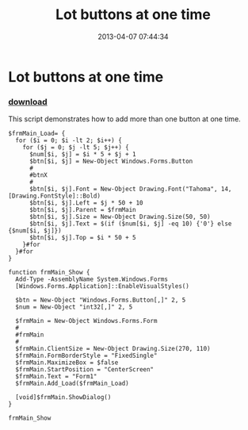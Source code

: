 ﻿---
pid:            4081
poster:         greg zakharov
title:          Lot buttons at one time
date:           2013-04-07 07:44:34
format:         posh
parent:         0
parent:         0

---

# Lot buttons at one time

### [download](4081.ps1)

This script demonstrates how to add more than one button at one time.

```posh
$frmMain_Load= {
  for ($i = 0; $i -lt 2; $i++) {
    for ($j = 0; $j -lt 5; $j++) {
      $num[$i, $j] = $i * 5 + $j + 1
      $btn[$i, $j] = New-Object Windows.Forms.Button
      #
      #btnX
      #
      $btn[$i, $j].Font = New-Object Drawing.Font("Tahoma", 14, [Drawing.FontStyle]::Bold)
      $btn[$i, $j].Left = $j * 50 + 10
      $btn[$i, $j].Parent = $frmMain
      $btn[$i, $j].Size = New-Object Drawing.Size(50, 50)
      $btn[$i, $j].Text = $(if ($num[$i, $j] -eq 10) {'0'} else {$num[$i, $j]})
      $btn[$i, $j].Top = $i * 50 + 5
    }#for
  }#for
}

function frmMain_Show {
  Add-Type -AssemblyName System.Windows.Forms
  [Windows.Forms.Application]::EnableVisualStyles()

  $btn = New-Object "Windows.Forms.Button[,]" 2, 5
  $num = New-Object "int32[,]" 2, 5

  $frmMain = New-Object Windows.Forms.Form
  #
  #frmMain
  #
  $frmMain.ClientSize = New-Object Drawing.Size(270, 110)
  $frmMain.FormBorderStyle = "FixedSingle"
  $frmMain.MaximizeBox = $false
  $frmMain.StartPosition = "CenterScreen"
  $frmMain.Text = "Form1"
  $frmMain.Add_Load($frmMain_Load)

  [void]$frmMain.ShowDialog()
}

frmMain_Show
```
